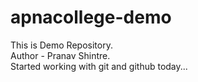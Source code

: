 # apnacollege-demo
This is Demo Repository.
</br>
Author - Pranav Shintre.
</br>
Started working with git and github today...
